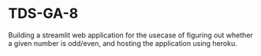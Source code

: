 # TDS-GA-8

Building a streamlit web application for the usecase of figuring out whether a given number is odd/even, and hosting the application using heroku.
